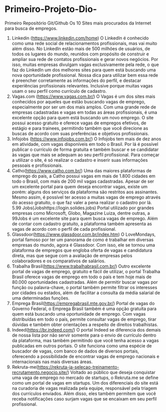 # Primeiro-Projeto-Dio-
Primeiro Repositório Git/Github
Os 10 Sites mais procurados da Internet para busca de empregos.

1. Linkedin (https://www.linkedin.com/home)
O LinkedIn é conhecido como uma rede social de relacionamentos profissionais, mas vai muito além disso. 
No LinkedIn estão mais de 500 milhões de usuários, de todos os lugares do mundo, reunidos com propósito de construir e ampliar sua rede de contatos profissionais e gerar novos negócios.
Por isso, muitas empresas divulgam vagas exclusivamente pela rede, o que faz do LinkedIn um dos melhores sites para quem está buscando uma nova oportunidade profissional.
Nossa dica para utilizar bem essa rede é preencher corretamente as informações do perfil, e destacar experiências profissionais relevantes. Inclusive porque muitas vagas usam o seu perfil como currículo de cadastro.
2. Vagas.com (https://www.vagas.com.br/)
O Vagas é um dos sites mais conhecidos por aqueles que estão buscando vagas de emprego, especialmente por ser um dos mais amplos. 
Com uma grande rede de empresas cadastradas e vagas em todas as áreas profissionais, é uma excelente opção para quem está buscando um novo emprego.
O site possui acesso gratuito e oferece vagas de empregos efetivos, de estágio e para trainees, permitindo também que você direcione as buscas de acordo com suas preferências e objetivos profissionais.
3. Infojobs (https://www.infojobs.com.br/)
O Infojobs tem mais de dez anos em atividade, com vagas disponíveis em todo o Brasil.
Por lá é possível publicar o currículo de forma gratuita e também buscar e se candidatar às vagas que mais se adequam ao seu perfil profissional. 
Para começar a utilizar o site, é só realizar o cadastro e inserir suas informações pessoais e profissionais. 
4. Catho(https://www.catho.com.br/)
Uma das maiores plataformas de emprego do país, a Catho possui vagas em mais de 1.800 cidades em todo o Brasil, com mais de 200 mil vagas cadastradas. 
Apesar de ser um excelente portal para quem deseja encontrar vagas, existe um porém: alguns dos serviços da plataforma são restritos aos assinantes.
Mesmo assim, é possível ter acesso a muitas vagas de emprego através do acesso gratuito, o que faz valer a pena realizar o cadastro por lá.
5.99 Jobs(Jobshttps://login.solides.jobs)
Portal utilizado por grandes empresas como Microsoft, Globo, Magazine Luiza, dentre outras, a 99Jobs é um excelente site para quem busca vagas de emprego.
Além de contar com cadastro gratuito, a plataforma também apresenta as vagas de acordo com o perfil de cada profissional.
6. Glassdoor(https://www.glassdoor.com.br/index.htm)
O LoveMondays, portal famoso por ter um panorama de como é trabalhar em diversas empresas do mundo, agora é Glassdoor.
Com isso, ele se tornou uma plataforma de empregos que engloba oferta de vagas e candidatura direta, mas que segue com a avaliação de empresas pelos colaboradores e os comparativos de salários.
7. Trabalha Brasil(https://www.trabalhabrasil.com.br/)
Outro excelente portal de vagas de emprego, gratuito e fácil de utilizar, o portal Trabalha Brasil oferece vagas de emprego em todo o país e tem hoje mais de 80.000 oportunidades cadastradas.
Além de permitir buscar vagas por função ou palavra-chave, o portal também permite filtrar os interesses por cidades ou estados, além de facilitar a consulta da média salarial de uma determinadas funções.
8. Emprega Brasil(https://empregabrasil.mte.gov.br/)
Portal de vagas do Governo Federal, o Emprega Brasil também é uma opção gratuita para quem está buscando uma oportunidade de emprego. 
Com vagas distribuídas em todo o país, permite consultar vagas de emprego, tirar dúvidas e também obter orientações a respeito de direitos trabalhistas.
9. Indeed(https://br.indeed.com/)
O portal Indeed se diferencia dos demais de nossa lista por não servir somente para o envio de currículo dentro da plataforma, mas também permitindo que você tenha acesso a vagas publicadas em outros portais.
O site funciona como uma espécie de buscador de vagas, com banco de dados de diversos portais, oferecendo a possibilidade de encontrar vagas de emprego nacionais e internacionais nas mais diversas áreas.
10. Rekruta-me(https://rekruta-ja-selecao-treinamento-recrutamento.negocio.site/)
Voltado ao público que deseja conquistar uma vaga de emprego no mercado de startups, o Rekruta.me se define como um portal de vagas em startups.
Um dos diferenciais do site está na curadoria de vagas realizada pela equipe, responsável pela triagem dos currículos enviados. Além disso, eles também permitem que você receba notificações caso surjam vagas que se encaixam em seu perfil profissional.
